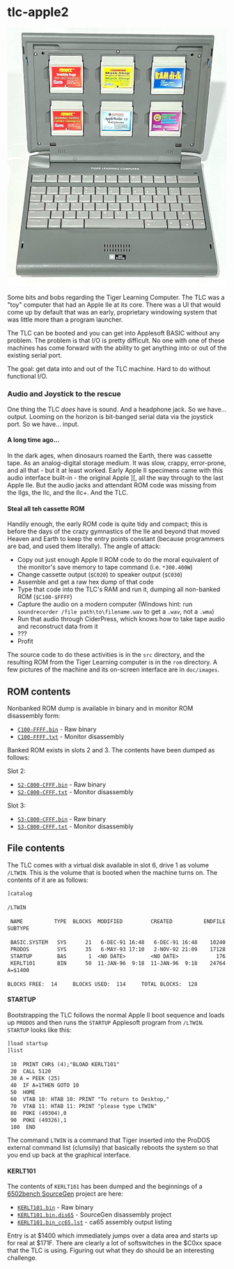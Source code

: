 # tlc-apple2

<!-- ![Image of the TLC](https://github.com/david-schmidt/tlc-apple2/blob/master/doc/images/01TLC.png) -->
![04TLCOpen2](/doc/images/04TLCOpen2.jpg)

Some bits and bobs regarding the Tiger Learning Computer.
The TLC was a "toy" computer that had an Apple IIe at its core.
There was a UI that would come up by default that was an early,
proprietary windowing system that was little more than a program launcher.

The TLC can be booted and you can get into Applesoft BASIC without any problem.
The problem is that I/O is pretty difficult.  No one with one of these 
machines has come forward with the ability to get anything into or out of the
existing serial port.

The goal: get data into and out of the TLC machine.  Hard to do without functional I/O.

### Audio and Joystick to the rescue

One thing the TLC _does_ have is sound.  And a headphone jack.  So we have... output.
Looming on the horizon is bit-banged serial data via the joystick port.  So we have...
input.

#### A long time ago...

In the dark ages, when dinosaurs roamed the Earth, there was cassette tape.
As an analog-digital storage medium.  It was slow, crappy, error-prone, and all
that - but it at least worked.
Early Apple II specimens came with this audio interface built-in - the original Apple ][,
all the way through to the last Apple IIe.
But the audio jacks and attendant ROM code was missing from the IIgs, the IIc, and the IIc+.
And the TLC.

#### Steal all teh cassette ROM

Handily enough, the early ROM code is quite tidy and compact; this is before the days of the crazy
gymnastics of the IIe and beyond that moved Heaven and Earth to keep the entry points constant
(because programmers are bad, and used them literally).  The angle of attack:
 * Copy out just enough Apple II ROM code to do the moral equivalent of the monitor's save memory to tape command (i.e. `*300.400W`)
 * Change cassette output (`$C020`) to speaker output (`$C030`)
 * Assemble and get a raw hex dump of that code
 * Type that code into the TLC's RAM and run it, dumping all non-banked ROM (`$C100-$FFFF`)
 * Capture the audio on a modern computer (Windows hint: run `soundrecorder /file path\to\filename.wav` to get a `.wav`, not a `.wma`)
 * Run that audio through CiderPress, which knows how to take tape audio and reconstruct data from it
 * ???
 * Profit

The source code to do these activities is in the `src` directory, and the resulting ROM from the Tiger Learning computer is in the `rom` directory.  A few pictures of the machine and its on-screen interface are in `doc/images`.

## ROM contents

Nonbanked ROM dump is available in binary and in monitor ROM disassembly form:

  * [`C100-FFFF.bin`](https://github.com/david-schmidt/tlc-apple2/blob/master/rom/C100-FFFF.bin) - Raw binary
  * [`C100-FFFF.txt`](https://github.com/david-schmidt/tlc-apple2/blob/master/rom/C100-FFFF.txt) - Monitor disassembly

Banked ROM exists in slots 2 and 3.  The contents have been dumped as follows:

  Slot 2:
  * [`S2-C800-CFFF.bin`](https://github.com/david-schmidt/tlc-apple2/blob/master/rom/S2-C800-CFFF.bin) - Raw binary
  * [`S2-C800-CFFF.txt`](https://github.com/david-schmidt/tlc-apple2/blob/master/rom/S2-C800-CFFF.txt) - Monitor disassembly

  Slot 3:
  * [`S3-C800-CFFF.bin`](https://github.com/david-schmidt/tlc-apple2/blob/master/rom/S3-C800-CFFF.bin) - Raw binary
  * [`S3-C800-CFFF.txt`](https://github.com/david-schmidt/tlc-apple2/blob/master/rom/S3-C800-CFFF.txt) - Monitor disassembly

## File contents

The TLC comes with a virtual disk available in slot 6, drive 1 as volume `/LTWIN`.  This is the volume that is booted when the machine turns on.
The contents of it are as follows:

```
]catalog

/LTWIN

 NAME          TYPE  BLOCKS  MODIFIED         CREATED          ENDFILE SUBTYPE

 BASIC.SYSTEM   SYS      21   6-DEC-91 16:48   6-DEC-91 16:48    10240
 PRODOS         SYS      35   6-MAY-93 17:10   2-NOV-92 21:09    17128
 STARTUP        BAS       1  <NO DATE>        <NO DATE>            176
 KERLT101       BIN      50  11-JAN-96  9:18  11-JAN-96  9:18    24764 A=$1400

BLOCKS FREE:  14     BLOCKS USED:  114     TOTAL BLOCKS:  128
```

#### STARTUP

Bootstrapping the TLC follows the normal Apple II boot sequence and loads up `PRODOS` and then runs the `STARTUP` Applesoft program from `/LTWIN`.
`STARTUP` looks like this:

```
]load startup
]list

 10  PRINT CHR$ (4);"BLOAD KERLT101" 
 20  CALL 5120
 30 A = PEEK (25)
 40  IF A=1THEN GOTO 10
 50  HOME
 60  VTAB 10: HTAB 10: PRINT "To return to Desktop,"
 70  VTAB 11: HTAB 11: PRINT "please type LTWIN"
 80  POKE (49304),0
 90  POKE (49326),1
 100  END
```

The command `LTWIN` is a command that Tiger inserted into the ProDOS external command list (clumsily) 
that basically reboots the system so that you end up back at the graphical interface.

#### KERLT101

The contents of `KERLT101` has been dumped and the beginnings of a [6502bench SourceGen](https://github.com/fadden/6502bench/releases) project are here:

  * [`KERLT101.bin`](https://github.com/david-schmidt/tlc-apple2/blob/master/file/KERLT101.bin) - Raw binary
  * [`KERLT101.bin.dis65`](https://github.com/david-schmidt/tlc-apple2/blob/master/file/KERLT101.bin.dis65) - SourceGen disassembly project
  * [`KERLT101.bin_cc65.lst`](https://github.com/david-schmidt/tlc-apple2/blob/master/file/KERLT101.bin_cc65.lst) - ca65 assembly output listing

Entry is at $1400 which immediately jumps over a data area and starts up for real at $171F.  There are clearly a lot of softswitches in the $C0xx space
that the TLC is using.  Figuring out what they do should be an interesting challenge.

